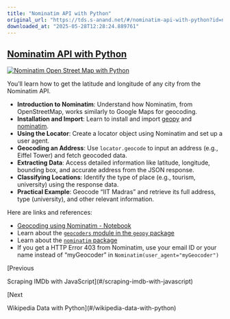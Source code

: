 ```yaml
---
title: "Nominatim API with Python"
original_url: "https://tds.s-anand.net/#/nominatim-api-with-python?id=nominatim-api-with-python"
downloaded_at: "2025-05-28T12:28:24.889761"
---
```


[Nominatim API with Python](#/nominatim-api-with-python?id=nominatim-api-with-python)
-------------------------------------------------------------------------------------

[![Nominatim Open Street Map with Python](https://i.ytimg.com/vi_webp/f0PZ-pphAXE/sddefault.webp)](https://youtu.be/f0PZ-pphAXE)

You’ll learn how to get the latitude and longitude of any city from the Nominatim API.

* **Introduction to Nominatim**: Understand how Nominatim, from OpenStreetMap, works similarly to Google Maps for geocoding.
* **Installation and Import**: Learn to install and import [geopy](https://geopy.readthedocs.io/) and [nominatim](https://nominatim.org/).
* **Using the Locator**: Create a locator object using Nominatim and set up a user agent.
* **Geocoding an Address**: Use `locator.geocode` to input an address (e.g., Eiffel Tower) and fetch geocoded data.
* **Extracting Data**: Access detailed information like latitude, longitude, bounding box, and accurate address from the JSON response.
* **Classifying Locations**: Identify the type of place (e.g., tourism, university) using the response data.
* **Practical Example**: Geocode “IIT Madras” and retrieve its full address, type (university), and other relevant information.

Here are links and references:

* [Geocoding using Nominatim - Notebook](https://colab.research.google.com/drive/1-vvP-UyMjHgBqc-hdsUhm3Bsbgi7oO6g)
* Learn about the [`geocoders` module in the `geopy` package](https://geopy.readthedocs.io/)
* Learn about the [`nominatim` package](https://nominatim.org/release-docs/develop/api/Overview/)
* If you get a HTTP Error 403 from Nominatim, use your email ID or your name instead of “myGeocoder” in `Nominatim(user_agent="myGeocoder")`

[Previous

Scraping IMDb with JavaScript](#/scraping-imdb-with-javascript)

[Next

Wikipedia Data with Python](#/wikipedia-data-with-python)